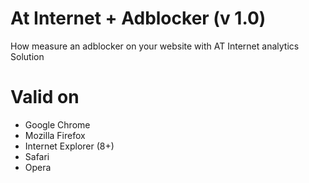 # At Internet + Adblocker (v 1.0)

How measure an adblocker on your website with AT Internet analytics Solution

# Valid on

- Google Chrome
- Mozilla Firefox
- Internet Explorer (8+)
- Safari
- Opera
